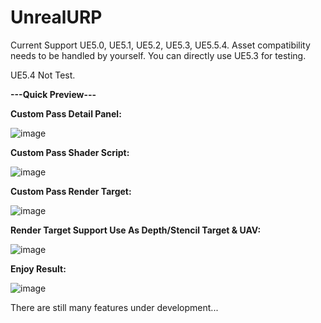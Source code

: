 # UnrealURP
 
Current Support UE5.0, UE5.1, UE5.2, UE5.3, UE5.5.4. 
Asset compatibility needs to be handled by yourself. 
You can directly use UE5.3 for testing.

UE5.4 Not Test.

**---Quick Preview---**

**Custom Pass Detail Panel:**

![image](https://github.com/user-attachments/assets/8b55aaea-8c6e-43ae-90fc-ab2f28942be3)

**Custom Pass Shader Script:**

![image](https://github.com/user-attachments/assets/89de602c-f2c4-46bf-b850-11be1f325cde)

**Custom Pass Render Target:**

![image](https://github.com/user-attachments/assets/27b23105-a3f8-48b3-a191-9da86eccffe2)

**Render Target Support Use As Depth/Stencil Target & UAV:**

![image](https://github.com/user-attachments/assets/d00b0bc9-d35a-4944-9193-c86723117d10)

**Enjoy Result:**

![image](https://github.com/user-attachments/assets/5e8aa414-9e8b-4094-a89d-8f022e3ffc23)

There are still many features under development...
